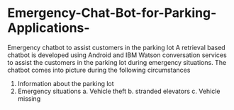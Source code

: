 # Emergency-Chat-Bot-for-Parking-Applications-
Emergency chatbot to assist customers in the parking lot 
A retrieval based chatbot is developed using Android and IBM Watson conversation services to assist the customers in the parking lot during emergency situations. 
The chatbot comes into picture during the following circumstances 
  1. Information about the parking lot 
  2. Emergency situations 
    a. Vehicle theft 
    b. stranded elevators 
    c. Vehicle missing 
    
 
